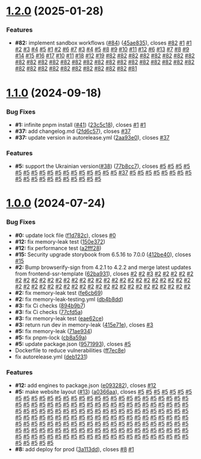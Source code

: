 # [1.2.0](https://github.com/VilnaCRM-Org/website/compare/v1.1.0...v1.2.0) (2025-01-28)


### Features

* **#82:** implement sandbox workflows ([#84](https://github.com/VilnaCRM-Org/website/issues/84)) ([45ae835](https://github.com/VilnaCRM-Org/website/commit/45ae835ddbb2dc8afe598ecbcc88862a8691a7da)), closes [#82](https://github.com/VilnaCRM-Org/website/issues/82) [#1](https://github.com/VilnaCRM-Org/website/issues/1) [#1](https://github.com/VilnaCRM-Org/website/issues/1) [#2](https://github.com/VilnaCRM-Org/website/issues/2) [#3](https://github.com/VilnaCRM-Org/website/issues/3) [#4](https://github.com/VilnaCRM-Org/website/issues/4) [#5](https://github.com/VilnaCRM-Org/website/issues/5) [#1](https://github.com/VilnaCRM-Org/website/issues/1) [#2](https://github.com/VilnaCRM-Org/website/issues/2) [#6](https://github.com/VilnaCRM-Org/website/issues/6) [#7](https://github.com/VilnaCRM-Org/website/issues/7) [#3](https://github.com/VilnaCRM-Org/website/issues/3) [#4](https://github.com/VilnaCRM-Org/website/issues/4) [#5](https://github.com/VilnaCRM-Org/website/issues/5) [#8](https://github.com/VilnaCRM-Org/website/issues/8) [#9](https://github.com/VilnaCRM-Org/website/issues/9) [#10](https://github.com/VilnaCRM-Org/website/issues/10) [#11](https://github.com/VilnaCRM-Org/website/issues/11) [#12](https://github.com/VilnaCRM-Org/website/issues/12) [#6](https://github.com/VilnaCRM-Org/website/issues/6) [#13](https://github.com/VilnaCRM-Org/website/issues/13) [#7](https://github.com/VilnaCRM-Org/website/issues/7) [#8](https://github.com/VilnaCRM-Org/website/issues/8) [#9](https://github.com/VilnaCRM-Org/website/issues/9) [#14](https://github.com/VilnaCRM-Org/website/issues/14) [#15](https://github.com/VilnaCRM-Org/website/issues/15) [#16](https://github.com/VilnaCRM-Org/website/issues/16) [#17](https://github.com/VilnaCRM-Org/website/issues/17) [#10](https://github.com/VilnaCRM-Org/website/issues/10) [#11](https://github.com/VilnaCRM-Org/website/issues/11) [#18](https://github.com/VilnaCRM-Org/website/issues/18) [#12](https://github.com/VilnaCRM-Org/website/issues/12) [#19](https://github.com/VilnaCRM-Org/website/issues/19) [#82](https://github.com/VilnaCRM-Org/website/issues/82) [#82](https://github.com/VilnaCRM-Org/website/issues/82) [#82](https://github.com/VilnaCRM-Org/website/issues/82) [#82](https://github.com/VilnaCRM-Org/website/issues/82) [#82](https://github.com/VilnaCRM-Org/website/issues/82) [#82](https://github.com/VilnaCRM-Org/website/issues/82) [#82](https://github.com/VilnaCRM-Org/website/issues/82) [#82](https://github.com/VilnaCRM-Org/website/issues/82) [#82](https://github.com/VilnaCRM-Org/website/issues/82) [#82](https://github.com/VilnaCRM-Org/website/issues/82) [#82](https://github.com/VilnaCRM-Org/website/issues/82) [#82](https://github.com/VilnaCRM-Org/website/issues/82) [#82](https://github.com/VilnaCRM-Org/website/issues/82) [#82](https://github.com/VilnaCRM-Org/website/issues/82) [#82](https://github.com/VilnaCRM-Org/website/issues/82) [#82](https://github.com/VilnaCRM-Org/website/issues/82) [#82](https://github.com/VilnaCRM-Org/website/issues/82) [#82](https://github.com/VilnaCRM-Org/website/issues/82) [#82](https://github.com/VilnaCRM-Org/website/issues/82) [#82](https://github.com/VilnaCRM-Org/website/issues/82) [#82](https://github.com/VilnaCRM-Org/website/issues/82) [#82](https://github.com/VilnaCRM-Org/website/issues/82) [#82](https://github.com/VilnaCRM-Org/website/issues/82) [#82](https://github.com/VilnaCRM-Org/website/issues/82) [#82](https://github.com/VilnaCRM-Org/website/issues/82) [#82](https://github.com/VilnaCRM-Org/website/issues/82) [#82](https://github.com/VilnaCRM-Org/website/issues/82) [#82](https://github.com/VilnaCRM-Org/website/issues/82) [#82](https://github.com/VilnaCRM-Org/website/issues/82) [#82](https://github.com/VilnaCRM-Org/website/issues/82) [#82](https://github.com/VilnaCRM-Org/website/issues/82) [#82](https://github.com/VilnaCRM-Org/website/issues/82) [#82](https://github.com/VilnaCRM-Org/website/issues/82) [#82](https://github.com/VilnaCRM-Org/website/issues/82) [#81](https://github.com/VilnaCRM-Org/website/issues/81)



# [1.1.0](https://github.com/VilnaCRM-Org/website/compare/v1.0.0...v1.1.0) (2024-09-18)


### Bug Fixes

* **#1:** infinite pnpm install ([#41](https://github.com/VilnaCRM-Org/website/issues/41)) ([23c5c18](https://github.com/VilnaCRM-Org/website/commit/23c5c18f0e7647fe2bd4b82a8c63fb131b69264d)), closes [#1](https://github.com/VilnaCRM-Org/website/issues/1) [#1](https://github.com/VilnaCRM-Org/website/issues/1)
* **#37:** add changelog.md ([2fd6c57](https://github.com/VilnaCRM-Org/website/commit/2fd6c576a04c26a32520cc10fb15d256bfa9d500)), closes [#37](https://github.com/VilnaCRM-Org/website/issues/37)
* **#37:** update version in autorelease.yml ([2aa93e0](https://github.com/VilnaCRM-Org/website/commit/2aa93e0b643abc7ed4568097aa29faf37bbbad63)), closes [#37](https://github.com/VilnaCRM-Org/website/issues/37)


### Features

* **#5:** support the Ukrainian version([#38](https://github.com/VilnaCRM-Org/website/issues/38)) ([77b8cc7](https://github.com/VilnaCRM-Org/website/commit/77b8cc7581e927c4edc56920c789b4d34f5eacb8)), closes [#5](https://github.com/VilnaCRM-Org/website/issues/5) [#5](https://github.com/VilnaCRM-Org/website/issues/5) [#5](https://github.com/VilnaCRM-Org/website/issues/5) [#5](https://github.com/VilnaCRM-Org/website/issues/5) [#5](https://github.com/VilnaCRM-Org/website/issues/5) [#5](https://github.com/VilnaCRM-Org/website/issues/5) [#5](https://github.com/VilnaCRM-Org/website/issues/5) [#5](https://github.com/VilnaCRM-Org/website/issues/5) [#5](https://github.com/VilnaCRM-Org/website/issues/5) [#5](https://github.com/VilnaCRM-Org/website/issues/5) [#5](https://github.com/VilnaCRM-Org/website/issues/5) [#5](https://github.com/VilnaCRM-Org/website/issues/5) [#5](https://github.com/VilnaCRM-Org/website/issues/5) [#5](https://github.com/VilnaCRM-Org/website/issues/5) [#5](https://github.com/VilnaCRM-Org/website/issues/5) [#5](https://github.com/VilnaCRM-Org/website/issues/5) [#5](https://github.com/VilnaCRM-Org/website/issues/5) [#37](https://github.com/VilnaCRM-Org/website/issues/37) [#5](https://github.com/VilnaCRM-Org/website/issues/5) [#5](https://github.com/VilnaCRM-Org/website/issues/5) [#5](https://github.com/VilnaCRM-Org/website/issues/5) [#5](https://github.com/VilnaCRM-Org/website/issues/5) [#5](https://github.com/VilnaCRM-Org/website/issues/5) [#5](https://github.com/VilnaCRM-Org/website/issues/5) [#5](https://github.com/VilnaCRM-Org/website/issues/5) [#5](https://github.com/VilnaCRM-Org/website/issues/5) [#5](https://github.com/VilnaCRM-Org/website/issues/5) [#5](https://github.com/VilnaCRM-Org/website/issues/5) [#5](https://github.com/VilnaCRM-Org/website/issues/5) [#5](https://github.com/VilnaCRM-Org/website/issues/5) [#5](https://github.com/VilnaCRM-Org/website/issues/5) [#5](https://github.com/VilnaCRM-Org/website/issues/5) [#5](https://github.com/VilnaCRM-Org/website/issues/5) [#5](https://github.com/VilnaCRM-Org/website/issues/5) [#5](https://github.com/VilnaCRM-Org/website/issues/5) [#5](https://github.com/VilnaCRM-Org/website/issues/5) [#5](https://github.com/VilnaCRM-Org/website/issues/5)



# [1.0.0](https://github.com/VilnaCRM-Org/website/compare/3a113dde86b1ee84288123e15b15f1f34eb1c619...v1.0.0) (2024-07-24)


### Bug Fixes

* **#0:** update lock file ([f1d782c](https://github.com/VilnaCRM-Org/website/commit/f1d782c19e29f967c4f01ca1ada30f8cf1333f00)), closes [#0](https://github.com/VilnaCRM-Org/website/issues/0)
* **#12:** fix memory-leak test ([150e372](https://github.com/VilnaCRM-Org/website/commit/150e372528a2729cba1fea492718964a45694217))
* **#12:** fix performance test ([a2fff28](https://github.com/VilnaCRM-Org/website/commit/a2fff2808fdc46acd06385cc71868c2cf3604a78))
* **#15:** Security upgrade storybook from 6.5.16 to 7.0.0 ([412be40](https://github.com/VilnaCRM-Org/website/commit/412be405d5db8bc69ca3ee248e44a15d77abcb38)), closes [#15](https://github.com/VilnaCRM-Org/website/issues/15)
* **#2:** Bump browserify-sign from 4.2.1 to 4.2.2 and merge latest updates from frontend-ssr-template ([62ba931](https://github.com/VilnaCRM-Org/website/commit/62ba931225a58047b9d685da1335a82f6d762358)), closes [#2](https://github.com/VilnaCRM-Org/website/issues/2) [#2](https://github.com/VilnaCRM-Org/website/issues/2) [#3](https://github.com/VilnaCRM-Org/website/issues/3) [#2](https://github.com/VilnaCRM-Org/website/issues/2) [#2](https://github.com/VilnaCRM-Org/website/issues/2) [#2](https://github.com/VilnaCRM-Org/website/issues/2) [#2](https://github.com/VilnaCRM-Org/website/issues/2) [#2](https://github.com/VilnaCRM-Org/website/issues/2) [#2](https://github.com/VilnaCRM-Org/website/issues/2) [#2](https://github.com/VilnaCRM-Org/website/issues/2) [#2](https://github.com/VilnaCRM-Org/website/issues/2) [#2](https://github.com/VilnaCRM-Org/website/issues/2) [#2](https://github.com/VilnaCRM-Org/website/issues/2) [#2](https://github.com/VilnaCRM-Org/website/issues/2) [#2](https://github.com/VilnaCRM-Org/website/issues/2) [#2](https://github.com/VilnaCRM-Org/website/issues/2) [#2](https://github.com/VilnaCRM-Org/website/issues/2) [#2](https://github.com/VilnaCRM-Org/website/issues/2) [#2](https://github.com/VilnaCRM-Org/website/issues/2) [#2](https://github.com/VilnaCRM-Org/website/issues/2) [#2](https://github.com/VilnaCRM-Org/website/issues/2) [#2](https://github.com/VilnaCRM-Org/website/issues/2) [#2](https://github.com/VilnaCRM-Org/website/issues/2) [#2](https://github.com/VilnaCRM-Org/website/issues/2) [#2](https://github.com/VilnaCRM-Org/website/issues/2) [#2](https://github.com/VilnaCRM-Org/website/issues/2) [#2](https://github.com/VilnaCRM-Org/website/issues/2) [#2](https://github.com/VilnaCRM-Org/website/issues/2) [#2](https://github.com/VilnaCRM-Org/website/issues/2) [#2](https://github.com/VilnaCRM-Org/website/issues/2) [#2](https://github.com/VilnaCRM-Org/website/issues/2) [#2](https://github.com/VilnaCRM-Org/website/issues/2) [#2](https://github.com/VilnaCRM-Org/website/issues/2) [#2](https://github.com/VilnaCRM-Org/website/issues/2) [#2](https://github.com/VilnaCRM-Org/website/issues/2) [#2](https://github.com/VilnaCRM-Org/website/issues/2) [#2](https://github.com/VilnaCRM-Org/website/issues/2) [#2](https://github.com/VilnaCRM-Org/website/issues/2) [#2](https://github.com/VilnaCRM-Org/website/issues/2) [#2](https://github.com/VilnaCRM-Org/website/issues/2) [#2](https://github.com/VilnaCRM-Org/website/issues/2) [#2](https://github.com/VilnaCRM-Org/website/issues/2) [#2](https://github.com/VilnaCRM-Org/website/issues/2) [#2](https://github.com/VilnaCRM-Org/website/issues/2) [#2](https://github.com/VilnaCRM-Org/website/issues/2) [#2](https://github.com/VilnaCRM-Org/website/issues/2) [#2](https://github.com/VilnaCRM-Org/website/issues/2) [#2](https://github.com/VilnaCRM-Org/website/issues/2) [#2](https://github.com/VilnaCRM-Org/website/issues/2) [#2](https://github.com/VilnaCRM-Org/website/issues/2) [#2](https://github.com/VilnaCRM-Org/website/issues/2) [#2](https://github.com/VilnaCRM-Org/website/issues/2)
* **#2:** fix memory-leak test ([fe6cb69](https://github.com/VilnaCRM-Org/website/commit/fe6cb69edcb50b1fcad36c932f2c4a09ff720840))
* **#2:** fix memory-leak-testing.yml ([db4b8dd](https://github.com/VilnaCRM-Org/website/commit/db4b8ddbe96aa4d70e05ff9daff9a083c41a7dcd))
* **#3:** fix Ci checks ([894b9b7](https://github.com/VilnaCRM-Org/website/commit/894b9b72ef3e47b9d98616d0e69b4a6a38cca68b))
* **#3:** fix Ci checks ([77cfd5a](https://github.com/VilnaCRM-Org/website/commit/77cfd5adcbc7b03e3eff272d38308459f047bc50))
* **#3:** fix memory-leak test ([eae62ce](https://github.com/VilnaCRM-Org/website/commit/eae62ceda1736025a374e1792f98d41df9ebe661))
* **#3:** return run dev in memory-leak ([415e71e](https://github.com/VilnaCRM-Org/website/commit/415e71e29995d67d7e88d97122db26e219834ac3)), closes [#3](https://github.com/VilnaCRM-Org/website/issues/3)
* **#5:** fix memory-leak ([71ae934](https://github.com/VilnaCRM-Org/website/commit/71ae934952951c734015088096a77d19a5c1e26a))
* **#5:** fix pnpm-lock ([cb8a59a](https://github.com/VilnaCRM-Org/website/commit/cb8a59aabc5b19e896ba51d5e2069b8c5913046c))
* **#5:** update package.json ([9571993](https://github.com/VilnaCRM-Org/website/commit/95719934e7c46633ce5613a330d50f21fe52f04f)), closes [#5](https://github.com/VilnaCRM-Org/website/issues/5)
* Dockerfile to reduce vulnerabilities ([ff7ec8e](https://github.com/VilnaCRM-Org/website/commit/ff7ec8ef830bc40aa5f5747050f1e872b26e7941))
* fix autorelease.yml ([deb1231](https://github.com/VilnaCRM-Org/website/commit/deb1231770ad9aeb1171e0f35ab1860e91c4cffb))


### Features

* **#12:** add engines to package.json ([e093282](https://github.com/VilnaCRM-Org/website/commit/e093282ca694c628ec30aeaacbbdd4731b8fb283)), closes [#12](https://github.com/VilnaCRM-Org/website/issues/12)
* **#5:** make website layout ([#13](https://github.com/VilnaCRM-Org/website/issues/13)) ([a0366aa](https://github.com/VilnaCRM-Org/website/commit/a0366aa589ebcfcd45ae5ee9f6e1139d1613272d)), closes [#5](https://github.com/VilnaCRM-Org/website/issues/5) [#5](https://github.com/VilnaCRM-Org/website/issues/5) [#5](https://github.com/VilnaCRM-Org/website/issues/5) [#5](https://github.com/VilnaCRM-Org/website/issues/5) [#5](https://github.com/VilnaCRM-Org/website/issues/5) [#5](https://github.com/VilnaCRM-Org/website/issues/5) [#5](https://github.com/VilnaCRM-Org/website/issues/5) [#5](https://github.com/VilnaCRM-Org/website/issues/5) [#5](https://github.com/VilnaCRM-Org/website/issues/5) [#5](https://github.com/VilnaCRM-Org/website/issues/5) [#5](https://github.com/VilnaCRM-Org/website/issues/5) [#5](https://github.com/VilnaCRM-Org/website/issues/5) [#5](https://github.com/VilnaCRM-Org/website/issues/5) [#5](https://github.com/VilnaCRM-Org/website/issues/5) [#5](https://github.com/VilnaCRM-Org/website/issues/5) [#5](https://github.com/VilnaCRM-Org/website/issues/5) [#5](https://github.com/VilnaCRM-Org/website/issues/5) [#5](https://github.com/VilnaCRM-Org/website/issues/5) [#5](https://github.com/VilnaCRM-Org/website/issues/5) [#5](https://github.com/VilnaCRM-Org/website/issues/5) [#5](https://github.com/VilnaCRM-Org/website/issues/5) [#5](https://github.com/VilnaCRM-Org/website/issues/5) [#5](https://github.com/VilnaCRM-Org/website/issues/5) [#5](https://github.com/VilnaCRM-Org/website/issues/5) [#5](https://github.com/VilnaCRM-Org/website/issues/5) [#5](https://github.com/VilnaCRM-Org/website/issues/5) [#5](https://github.com/VilnaCRM-Org/website/issues/5) [#5](https://github.com/VilnaCRM-Org/website/issues/5) [#5](https://github.com/VilnaCRM-Org/website/issues/5) [#5](https://github.com/VilnaCRM-Org/website/issues/5) [#5](https://github.com/VilnaCRM-Org/website/issues/5) [#5](https://github.com/VilnaCRM-Org/website/issues/5) [#5](https://github.com/VilnaCRM-Org/website/issues/5) [#5](https://github.com/VilnaCRM-Org/website/issues/5) [#5](https://github.com/VilnaCRM-Org/website/issues/5) [#5](https://github.com/VilnaCRM-Org/website/issues/5) [#5](https://github.com/VilnaCRM-Org/website/issues/5) [#5](https://github.com/VilnaCRM-Org/website/issues/5) [#5](https://github.com/VilnaCRM-Org/website/issues/5) [#5](https://github.com/VilnaCRM-Org/website/issues/5) [#5](https://github.com/VilnaCRM-Org/website/issues/5) [#5](https://github.com/VilnaCRM-Org/website/issues/5) [#5](https://github.com/VilnaCRM-Org/website/issues/5) [#5](https://github.com/VilnaCRM-Org/website/issues/5) [#5](https://github.com/VilnaCRM-Org/website/issues/5) [#5](https://github.com/VilnaCRM-Org/website/issues/5) [#5](https://github.com/VilnaCRM-Org/website/issues/5) [#5](https://github.com/VilnaCRM-Org/website/issues/5) [#5](https://github.com/VilnaCRM-Org/website/issues/5) [#5](https://github.com/VilnaCRM-Org/website/issues/5) [#5](https://github.com/VilnaCRM-Org/website/issues/5) [#5](https://github.com/VilnaCRM-Org/website/issues/5) [#5](https://github.com/VilnaCRM-Org/website/issues/5) [#5](https://github.com/VilnaCRM-Org/website/issues/5) [#5](https://github.com/VilnaCRM-Org/website/issues/5) [#5](https://github.com/VilnaCRM-Org/website/issues/5) [#5](https://github.com/VilnaCRM-Org/website/issues/5) [#5](https://github.com/VilnaCRM-Org/website/issues/5) [#5](https://github.com/VilnaCRM-Org/website/issues/5) [#5](https://github.com/VilnaCRM-Org/website/issues/5) [#5](https://github.com/VilnaCRM-Org/website/issues/5) [#5](https://github.com/VilnaCRM-Org/website/issues/5) [#5](https://github.com/VilnaCRM-Org/website/issues/5) [#5](https://github.com/VilnaCRM-Org/website/issues/5) [#5](https://github.com/VilnaCRM-Org/website/issues/5) [#5](https://github.com/VilnaCRM-Org/website/issues/5) [#5](https://github.com/VilnaCRM-Org/website/issues/5) [#5](https://github.com/VilnaCRM-Org/website/issues/5) [#5](https://github.com/VilnaCRM-Org/website/issues/5) [#5](https://github.com/VilnaCRM-Org/website/issues/5) [#5](https://github.com/VilnaCRM-Org/website/issues/5) [#5](https://github.com/VilnaCRM-Org/website/issues/5) [#5](https://github.com/VilnaCRM-Org/website/issues/5) [#5](https://github.com/VilnaCRM-Org/website/issues/5) [#5](https://github.com/VilnaCRM-Org/website/issues/5) [#5](https://github.com/VilnaCRM-Org/website/issues/5) [#5](https://github.com/VilnaCRM-Org/website/issues/5) [#5](https://github.com/VilnaCRM-Org/website/issues/5) [#5](https://github.com/VilnaCRM-Org/website/issues/5) [#5](https://github.com/VilnaCRM-Org/website/issues/5) [#5](https://github.com/VilnaCRM-Org/website/issues/5) [#5](https://github.com/VilnaCRM-Org/website/issues/5) [#5](https://github.com/VilnaCRM-Org/website/issues/5) [#5](https://github.com/VilnaCRM-Org/website/issues/5) [#5](https://github.com/VilnaCRM-Org/website/issues/5) [#5](https://github.com/VilnaCRM-Org/website/issues/5) [#5](https://github.com/VilnaCRM-Org/website/issues/5) [#5](https://github.com/VilnaCRM-Org/website/issues/5) [#5](https://github.com/VilnaCRM-Org/website/issues/5) [#5](https://github.com/VilnaCRM-Org/website/issues/5) [#5](https://github.com/VilnaCRM-Org/website/issues/5) [#5](https://github.com/VilnaCRM-Org/website/issues/5) [#5](https://github.com/VilnaCRM-Org/website/issues/5) [#5](https://github.com/VilnaCRM-Org/website/issues/5) [#5](https://github.com/VilnaCRM-Org/website/issues/5) [#5](https://github.com/VilnaCRM-Org/website/issues/5) [#5](https://github.com/VilnaCRM-Org/website/issues/5) [#5](https://github.com/VilnaCRM-Org/website/issues/5) [#5](https://github.com/VilnaCRM-Org/website/issues/5) [#5](https://github.com/VilnaCRM-Org/website/issues/5) [#5](https://github.com/VilnaCRM-Org/website/issues/5) [#5](https://github.com/VilnaCRM-Org/website/issues/5) [#5](https://github.com/VilnaCRM-Org/website/issues/5) [#5](https://github.com/VilnaCRM-Org/website/issues/5) [#5](https://github.com/VilnaCRM-Org/website/issues/5) [#5](https://github.com/VilnaCRM-Org/website/issues/5) [#5](https://github.com/VilnaCRM-Org/website/issues/5) [#5](https://github.com/VilnaCRM-Org/website/issues/5) [#5](https://github.com/VilnaCRM-Org/website/issues/5) [#5](https://github.com/VilnaCRM-Org/website/issues/5) [#5](https://github.com/VilnaCRM-Org/website/issues/5) [#5](https://github.com/VilnaCRM-Org/website/issues/5) [#5](https://github.com/VilnaCRM-Org/website/issues/5) [#5](https://github.com/VilnaCRM-Org/website/issues/5) [#5](https://github.com/VilnaCRM-Org/website/issues/5) [#5](https://github.com/VilnaCRM-Org/website/issues/5) [#5](https://github.com/VilnaCRM-Org/website/issues/5) [#5](https://github.com/VilnaCRM-Org/website/issues/5) [#5](https://github.com/VilnaCRM-Org/website/issues/5) [#5](https://github.com/VilnaCRM-Org/website/issues/5) [#5](https://github.com/VilnaCRM-Org/website/issues/5) [#5](https://github.com/VilnaCRM-Org/website/issues/5) [#5](https://github.com/VilnaCRM-Org/website/issues/5) [#5](https://github.com/VilnaCRM-Org/website/issues/5) [#5](https://github.com/VilnaCRM-Org/website/issues/5) [#5](https://github.com/VilnaCRM-Org/website/issues/5) [#5](https://github.com/VilnaCRM-Org/website/issues/5) [#5](https://github.com/VilnaCRM-Org/website/issues/5) [#5](https://github.com/VilnaCRM-Org/website/issues/5) [#5](https://github.com/VilnaCRM-Org/website/issues/5) [#5](https://github.com/VilnaCRM-Org/website/issues/5) [#5](https://github.com/VilnaCRM-Org/website/issues/5) [#5](https://github.com/VilnaCRM-Org/website/issues/5) [#5](https://github.com/VilnaCRM-Org/website/issues/5) [#5](https://github.com/VilnaCRM-Org/website/issues/5) [#5](https://github.com/VilnaCRM-Org/website/issues/5) [#5](https://github.com/VilnaCRM-Org/website/issues/5) [#5](https://github.com/VilnaCRM-Org/website/issues/5) [#5](https://github.com/VilnaCRM-Org/website/issues/5) [#5](https://github.com/VilnaCRM-Org/website/issues/5) [#5](https://github.com/VilnaCRM-Org/website/issues/5) [#5](https://github.com/VilnaCRM-Org/website/issues/5) [#5](https://github.com/VilnaCRM-Org/website/issues/5) [#5](https://github.com/VilnaCRM-Org/website/issues/5) [#5](https://github.com/VilnaCRM-Org/website/issues/5) [#5](https://github.com/VilnaCRM-Org/website/issues/5) [#5](https://github.com/VilnaCRM-Org/website/issues/5) [#5](https://github.com/VilnaCRM-Org/website/issues/5) [#5](https://github.com/VilnaCRM-Org/website/issues/5) [#5](https://github.com/VilnaCRM-Org/website/issues/5) [#5](https://github.com/VilnaCRM-Org/website/issues/5) [#5](https://github.com/VilnaCRM-Org/website/issues/5) [#5](https://github.com/VilnaCRM-Org/website/issues/5) [#5](https://github.com/VilnaCRM-Org/website/issues/5) [#5](https://github.com/VilnaCRM-Org/website/issues/5) [#5](https://github.com/VilnaCRM-Org/website/issues/5) [#5](https://github.com/VilnaCRM-Org/website/issues/5) [#5](https://github.com/VilnaCRM-Org/website/issues/5) [#5](https://github.com/VilnaCRM-Org/website/issues/5) [#5](https://github.com/VilnaCRM-Org/website/issues/5) [#5](https://github.com/VilnaCRM-Org/website/issues/5) [#5](https://github.com/VilnaCRM-Org/website/issues/5) [#5](https://github.com/VilnaCRM-Org/website/issues/5) [#5](https://github.com/VilnaCRM-Org/website/issues/5) [#5](https://github.com/VilnaCRM-Org/website/issues/5) [#5](https://github.com/VilnaCRM-Org/website/issues/5)
* **#8:** add deploy for prod ([3a113dd](https://github.com/VilnaCRM-Org/website/commit/3a113dde86b1ee84288123e15b15f1f34eb1c619)), closes [#8](https://github.com/VilnaCRM-Org/website/issues/8) [#1](https://github.com/VilnaCRM-Org/website/issues/1)



